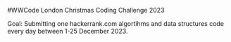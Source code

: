 #WWCode London Christmas Coding Challenge 2023

Goal: Submitting one hackerrank.com algortihms and data structures code every day between 1-25 December 2023.
